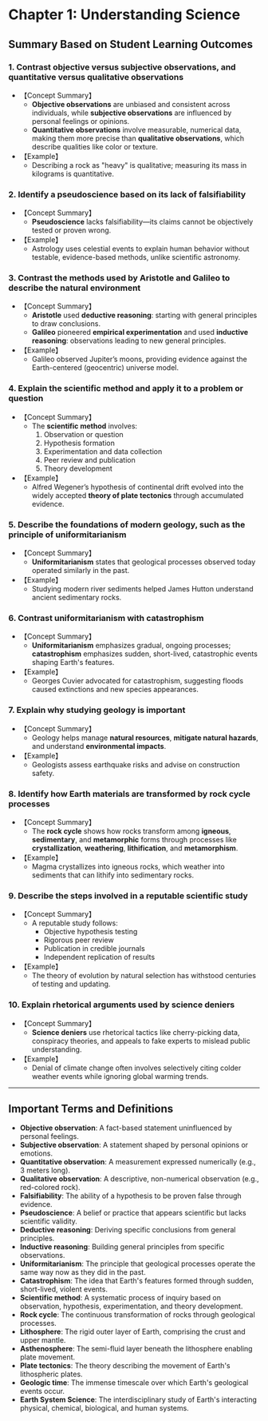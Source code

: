  # Chapter 1: Understanding Science

## Summary Based on Student Learning Outcomes

### 1. Contrast objective versus subjective observations, and quantitative versus qualitative observations
- 【Concept Summary】  
  - **Objective observations** are unbiased and consistent across individuals, while **subjective observations** are influenced by personal feelings or opinions.
  - **Quantitative observations** involve measurable, numerical data, making them more precise than **qualitative observations**, which describe qualities like color or texture.
- 【Example】  
  - Describing a rock as "heavy" is qualitative; measuring its mass in kilograms is quantitative.

### 2. Identify a pseudoscience based on its lack of falsifiability
- 【Concept Summary】  
  - **Pseudoscience** lacks falsifiability—its claims cannot be objectively tested or proven wrong.
- 【Example】  
  - Astrology uses celestial events to explain human behavior without testable, evidence-based methods, unlike scientific astronomy.

### 3. Contrast the methods used by Aristotle and Galileo to describe the natural environment
- 【Concept Summary】  
  - **Aristotle** used **deductive reasoning**: starting with general principles to draw conclusions.
  - **Galileo** pioneered **empirical experimentation** and used **inductive reasoning**: observations leading to new general principles.
- 【Example】  
  - Galileo observed Jupiter’s moons, providing evidence against the Earth-centered (geocentric) universe model.

### 4. Explain the scientific method and apply it to a problem or question
- 【Concept Summary】  
  - The **scientific method** involves:  
    1. Observation or question  
    2. Hypothesis formation  
    3. Experimentation and data collection  
    4. Peer review and publication  
    5. Theory development  
- 【Example】  
  - Alfred Wegener’s hypothesis of continental drift evolved into the widely accepted **theory of plate tectonics** through accumulated evidence.

### 5. Describe the foundations of modern geology, such as the principle of uniformitarianism
- 【Concept Summary】  
  - **Uniformitarianism** states that geological processes observed today operated similarly in the past.
- 【Example】  
  - Studying modern river sediments helped James Hutton understand ancient sedimentary rocks.

### 6. Contrast uniformitarianism with catastrophism
- 【Concept Summary】  
  - **Uniformitarianism** emphasizes gradual, ongoing processes; **catastrophism** emphasizes sudden, short-lived, catastrophic events shaping Earth's features.
- 【Example】  
  - Georges Cuvier advocated for catastrophism, suggesting floods caused extinctions and new species appearances.

### 7. Explain why studying geology is important
- 【Concept Summary】  
  - Geology helps manage **natural resources**, **mitigate natural hazards**, and understand **environmental impacts**.
- 【Example】  
  - Geologists assess earthquake risks and advise on construction safety.

### 8. Identify how Earth materials are transformed by rock cycle processes
- 【Concept Summary】  
  - The **rock cycle** shows how rocks transform among **igneous**, **sedimentary**, and **metamorphic** forms through processes like **crystallization**, **weathering**, **lithification**, and **metamorphism**.
- 【Example】  
  - Magma crystallizes into igneous rocks, which weather into sediments that can lithify into sedimentary rocks.

### 9. Describe the steps involved in a reputable scientific study
- 【Concept Summary】  
  - A reputable study follows:  
    - Objective hypothesis testing  
    - Rigorous peer review  
    - Publication in credible journals  
    - Independent replication of results
- 【Example】  
  - The theory of evolution by natural selection has withstood centuries of testing and updating.

### 10. Explain rhetorical arguments used by science deniers
- 【Concept Summary】  
  - **Science deniers** use rhetorical tactics like cherry-picking data, conspiracy theories, and appeals to fake experts to mislead public understanding.
- 【Example】  
  - Denial of climate change often involves selectively citing colder weather events while ignoring global warming trends.

---

## Important Terms and Definitions
- **Objective observation**: A fact-based statement uninfluenced by personal feelings.
- **Subjective observation**: A statement shaped by personal opinions or emotions.
- **Quantitative observation**: A measurement expressed numerically (e.g., 3 meters long).
- **Qualitative observation**: A descriptive, non-numerical observation (e.g., red-colored rock).
- **Falsifiability**: The ability of a hypothesis to be proven false through evidence.
- **Pseudoscience**: A belief or practice that appears scientific but lacks scientific validity.
- **Deductive reasoning**: Deriving specific conclusions from general principles.
- **Inductive reasoning**: Building general principles from specific observations.
- **Uniformitarianism**: The principle that geological processes operate the same way now as they did in the past.
- **Catastrophism**: The idea that Earth's features formed through sudden, short-lived, violent events.
- **Scientific method**: A systematic process of inquiry based on observation, hypothesis, experimentation, and theory development.
- **Rock cycle**: The continuous transformation of rocks through geological processes.
- **Lithosphere**: The rigid outer layer of Earth, comprising the crust and upper mantle.
- **Asthenosphere**: The semi-fluid layer beneath the lithosphere enabling plate movement.
- **Plate tectonics**: The theory describing the movement of Earth's lithospheric plates.
- **Geologic time**: The immense timescale over which Earth's geological events occur.
- **Earth System Science**: The interdisciplinary study of Earth's interacting physical, chemical, biological, and human systems.

